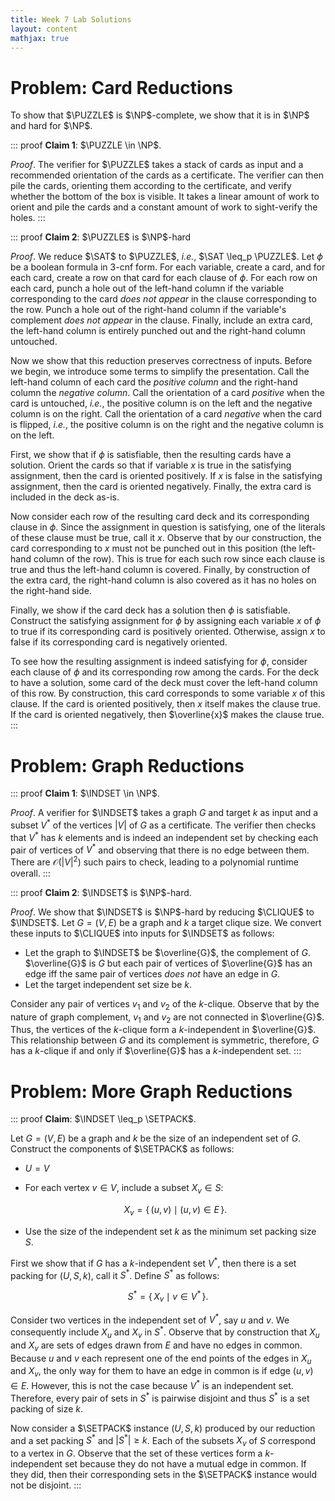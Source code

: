 ```yaml
---
title: Week 7 Lab Solutions
layout: content
mathjax: true
---
```


$$
\newcommand{\PUZZLE}{\mathsf{PUZZLE}}
\newcommand{\NP}{\mathsf{NP}}
\newcommand{\SAT}{\mathsf{3SAT}}
\newcommand{\INDSET}{\mathsf{INDSET}}
\newcommand{\CLIQUE}{\mathsf{CLIQUE}}
\newcommand{\SETPACK}{SETPACK}
$$

# Problem: Card Reductions

To show that $\PUZZLE$ is $\NP$-complete, we show that it is in $\NP$ and hard for $\NP$.

::: proof
**Claim 1**: $\PUZZLE \in \NP$.

_Proof_.
The verifier for $\PUZZLE$ takes a stack of cards as input and a recommended orientation of the cards as a certificate.
The verifier can then pile the cards, orienting them according to the certificate, and verify whether the bottom of the box is visible.
It takes a linear amount of work to orient and pile the cards and a constant amount of work to sight-verify the holes.
:::

::: proof
**Claim 2**: $\PUZZLE$ is $\NP$-hard

_Proof_.
We reduce $\SAT$ to $\PUZZLE$, _i.e._, $\SAT \leq_p \PUZZLE$.
Let $\phi$ be a boolean formula in 3-cnf form.
For each variable, create a card, and for each card, create a row on that card for each clause of $\phi$.
For each row on each card, punch a hole out of the left-hand column if the variable corresponding to the card _does not appear_ in the clause corresponding to the row.
Punch a hole out of the right-hand column if the variable's complement _does not appear_ in the clause.
Finally, include an extra card, the left-hand column is entirely punched out and the right-hand column untouched.

Now we show that this reduction preserves correctness of inputs.
Before we begin, we introduce some terms to simplify the presentation.
Call the left-hand column of each card the _positive column_ and the right-hand column the _negative column_.
Call the orientation of a card _positive_ when the card is untouched, _i.e._, the positive column is on the left and the negative column is on the right.
Call the orientation of a card _negative_ when the card is flipped, _i.e._, the positive column is on the right and the negative column is on the left.

First, we show that if $\phi$ is satisfiable, then the resulting cards have a solution.
Orient the cards so that if variable $x$ is true in the satisfying assignment, then the card is oriented positively.
If $x$ is false in the satisfying assignment, then the card is oriented negatively.
Finally, the extra card is included in the deck as-is.

Now consider each row of the resulting card deck and its corresponding clause in $\phi$.
Since the assignment in question is satisfying, one of the literals of these clause must be true, call it $x$.
Observe that by our construction, the card corresponding to $x$ must not be punched out in this position (the left-hand column of the row).
This is true for each such row since each clause is true and thus the left-hand column is covered.
Finally, by construction of the extra card, the right-hand column is also covered as it has no holes on the right-hand side.

Finally, we show if the card deck has a solution then $\phi$ is satisfiable.
Construct the satisfying assignment for $\phi$ by assigning each variable $x$ of $\phi$ to true if its corresponding card is positively oriented.
Otherwise, assign $x$ to false if its corresponding card is negatively oriented.

To see how the resulting assignment is indeed satisfying for $\phi$, consider each clause of $\phi$ and its corresponding row among the cards.
For the deck to have a solution, some card of the deck must cover the left-hand column of this row.
By construction, this card corresponds to some variable $x$ of this clause.
If the card is oriented positively, then $x$ itself makes the clause true.
If the card is oriented negatively, then $\overline{x}$ makes the clause true.
:::

# Problem: Graph Reductions

::: proof
**Claim 1**: $\INDSET \in \NP$.

_Proof_.
A verifier for $\INDSET$ takes a graph $G$ and target $k$ as input and a subset $V^*$ of the vertices $|V|$ of $G$ as a certificate.
The verifier then checks that $V^*$ has $k$ elements and is indeed an independent set by checking each pair of vertices of $V^*$ and observing that there is no edge between them.
There are $\mathcal{O}(|V|^2)$ such pairs to check, leading to a polynomial runtime overall.
:::


::: proof
**Claim 2**: $\INDSET$ is $\NP$-hard.

_Proof_.
We show that $\INDSET$ is $\NP$-hard by reducing $\CLIQUE$ to $\INDSET$.
Let $G = (V, E)$ be a graph and $k$ a target clique size.
We convert these inputs to $\CLIQUE$ into inputs for $\INDSET$ as follows:

+   Let the graph to $\INDSET$ be $\overline{G}$, the complement of $G$.
    $\overline{G}$ is $G$ but each pair of vertices of $\overline{G}$ has an edge iff the same pair of vertices _does not_ have an edge in $G$.
+   Let the target independent set size be $k$.

Consider any pair of vertices $v_1$ and $v_2$ of the $k$-clique.
Observe that by the nature of graph complement, $v_1$ and $v_2$ are not connected in $\overline{G}$.
Thus, the vertices of the $k$-clique form a $k$-independent in $\overline{G}$.
This relationship between $G$ and its complement is symmetric, therefore, $G$ has a $k$-clique if and only if $\overline{G}$ has a $k$-independent set.
:::

# Problem: More Graph Reductions


::: proof
**Claim**: $\INDSET \leq_p \SETPACK$.

Let $G = (V, E)$ be a graph and $k$ be the size of an independent set of $G$.
Construct the components of $\SETPACK$ as follows:

+   $U = V$
+   For each vertex $v \in V$, include a subset $X_v \in S$:

    $$
    X_v = \{\, (u, v) \mid (u, v) \in E \,\}.
    $$
+   Use the size of the independent set $k$ as the minimum set packing size $S$.

First we show that if $G$ has a $k$-independent set $V^*$, then there is a set packing for $(U, S, k)$, call it $S^*$.
Define $S^*$ as follows:

$$
S^* = \{\, X_v \mid v \in V^* \,\}.
$$

Consider two vertices in the independent set of $V^*$, say $u$ and $v$.
We consequently include $X_u$ and $X_v$ in $S^*$.
Observe that by construction that $X_u$ and $X_v$ are sets of edges drawn from $E$ and have no edges in common.
Because $u$ and $v$ each represent one of the end points of the edges in $X_u$ and $X_v$, the only way for them to have an edge in common is if edge $(u, v) \in E$.
However, this is not the case because $V^*$ is an independent set.
Therefore, every pair of sets in $S^*$ is pairwise disjoint and thus $S^*$ is a set packing of size $k$.

Now consider a $\SETPACK$ instance $(U, S, k)$ produced by our reduction and a set packing $S^*$ and $|S^*| \geq k$.
Each of the subsets $X_v$ of $S$ correspond to a vertex in $G$.
Observe that the set of these vertices form a $k$-independent set because they do not have a mutual edge in common.
If they did, then their corresponding sets in the $\SETPACK$ instance would not be disjoint.
:::
